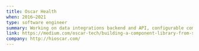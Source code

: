 ```yaml
---
title: Oscar Health
when: 2016–2021
type: software engineer
summary: Working on data integrations backend and API, configurable communications user interface, and React shared component library
link: https://medium.com/oscar-tech/building-a-component-library-from-scratch-ba6421074d6a
company: http://hioscar.com/
---
```

